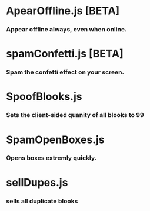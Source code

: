 # ApearOffline.js [BETA]
### Appear offline always, even when online.
# spamConfetti.js [BETA]
### Spam the confetti effect on your screen.
# SpoofBlooks.js
### Sets the client-sided quanity of all blooks to 99
# SpamOpenBoxes.js
### Opens boxes extremly quickly.
# sellDupes.js
### sells all duplicate blooks
